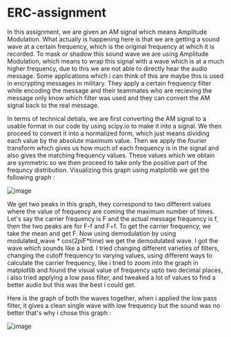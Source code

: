 # ERC-assignment
In this assignment, we are given an AM signal which means Amplitude Modulation. What actually is happening here is that we are getting a sound wave at a certain frequency, which is the original frequency at which it is recorded. To mask or shadow this sound wave we are using Amplitude Modulation, which means to wrap this signal with a wave which is at a much higher frequency, due to this we are not able to directly hear the audio message. Some applications which i can think of this are maybe this is used in encrypting messages in military. They apply a certain frequency filter while encoding the message and their teammates who are recieving the message only know which filter was used and they can convert the AM signal back to the real message. 

In terms of technical detials, we are first converting the AM signal to a usable format in our code by using scipy.io to make it into a signal. We then proceed to convert it into a normalized form, which just means dividing each value by the absolute maximum value. Then we apply the fourier transform which gives us how much of each frequency is in the signal and also gives the matching frequency values. These values which we obtain are symmetric so we then proceed to take only the positive part of the frequncy distribution. Visualizing this graph using matplotlib we get the following graph : 

![image](https://github.com/user-attachments/assets/43dd2101-d093-4f62-897b-dc8668fac7ee)

We get two peaks in this graph, they correspond to two different values where the value of frequency are coming the maximum number of times. Let's say the carrier frequency is F and the actual message frequency is f, then the two peaks are for F-f and F+f. To get the carrier frequency, we take the mean and get F. Now using demodulation by using modulated_wave * cos(2*pi*F*time) we get the demodulated wave. I got the wave which sounds like a bird. 
I tried changing different varieties of filters, changing the cutoff frequency to varying values, using different ways to calculate the carrier frequency, like i tried to zoom into the graph in matplotlib and found the visual value of frequency upto two decimal places, i also tried applying a low pass filter, and tweaked a lot of values to find a better audio but this was the best i could get. 

Here is the graph of both the waves together, when i applied the low pass filter, it gives a clean single wave with low frequency but the sound was no better that's why i chose this graph : 

![image](https://github.com/user-attachments/assets/41dcf807-e858-4aea-936b-3a86ef549968)

